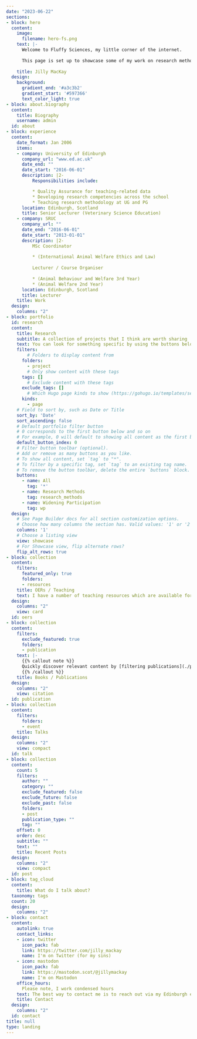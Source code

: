 ```yaml
---
date: "2023-06-22"
sections:
- block: hero
  content:
    image:
      filename: hero-fs.png
    text: |-
      Welcome to Fluffy Sciences, my little corner of the internet. 
      
      This page is set up to showcase some of my work on research methodology and science education. The 'Fluffy Sciences' name comes from my history working in veterinary sciences. 
      
    title: Jilly MacKay 
  design:
    background:
      gradient_end: '#a3c3b2'
      gradient_start: '#597366'
      text_color_light: true
- block: about.biography
  content:
    title: Biography
    username: admin
  id: about
- block: experience
  content:
    date_format: Jan 2006
    items:
    - company: University of Edinburgh
      company_url: "www.ed.ac.uk"
      date_end: ""
      date_start: "2016-06-01"
      description: |2-
          Responsibilities include:

          * Quality Assurance for teaching-related data
          * Developing research competencies across the school
          * Teaching research methodology at UG and PG
      location: Edinburgh, Scotland
      title: Senior Lecturer (Veterinary Science Education)
    - company: SRUC
      company_url: ""
      date_end: "2016-06-01"
      date_start: "2013-01-01"
      description: |2-
          MSc Coordinator
          
          * (International Animal Welfare Ethics and Law)
          
          Lecturer / Course Organiser
          
          * (Animal Behaviour and Welfare 3rd Year)
          * (Animal Welfare 2nd Year)
      location: Edinburgh, Scotland
      title: Lecturer
    title: Work
  design:
    columns: "2"
- block: portfolio
  id: research
  content:
    title: Research
    subtitle: A collection of projects that I think are worth sharing
    text: You can look for something specific by using the buttons below, or see all [projects here](./project). 
    filters:
        # Folders to display content from
      folders:
        - project
        # Only show content with these tags
      tags: []
        # Exclude content with these tags
      exclude_tags: []
        # Which Hugo page kinds to show (https://gohugo.io/templates/section-templates/#page-kinds)
      kinds:
        - page
    # Field to sort by, such as Date or Title
    sort_by: 'Date'
    sort_ascending: false
    # Default portfolio filter button
    # 0 corresponds to the first button below and so on
    # For example, 0 will default to showing all content as the first button below shows content with *any* tag
    default_button_index: 0
    # Filter button toolbar (optional).
    # Add or remove as many buttons as you like.
    # To show all content, set `tag` to "*".
    # To filter by a specific tag, set `tag` to an existing tag name.
    # To remove the button toolbar, delete the entire `buttons` block.
    buttons:
      - name: All
        tag: '*'
      - name: Research Methods
        tag: research_methods
      - name: Widening Participation
        tag: wp
  design:
    # See Page Builder docs for all section customization options.
    # Choose how many columns the section has. Valid values: '1' or '2'.
    columns: '1'
    # Choose a listing view
    view: showcase
    # For Showcase view, flip alternate rows?
    flip_alt_rows: true
- block: collection
  content:
    filters:
      featured_only: true
      folders:
      - resources
    title: OERs / Teaching
    text: I have a number of teaching resources which are available for others to use as they see fit. Some of the highlights are here or [you can look through the whole list here](./resources)
  design:
    columns: "2"
    view: card
  id: oers
- block: collection
  content:
    filters:
      exclude_featured: true
      folders:
      - publication
    text: |-
      {{% callout note %}}
      Quickly discover relevant content by [filtering publications](./publication/).
      {{% /callout %}}
    title: Books / Publications
  design:
    columns: "2"
    view: citation
  id: publication
- block: collection
  content:
    filters:
      folders:
      - event
    title: Talks
  design:
    columns: "2"
    view: compact
  id: talk
- block: collection
  content:
    count: 5
    filters:
      author: ""
      category: ""
      exclude_featured: false
      exclude_future: false
      exclude_past: false
      folders:
      - post
      publication_type: ""
      tag: ""
    offset: 0
    order: desc
    subtitle: ""
    text: ""
    title: Recent Posts
  design:
    columns: "2"
    view: compact
  id: post
- block: tag_cloud
  content:
    title: What do I talk about?
  taxonomy: tags
  count: 20
  design:
    columns: "2"
- block: contact
  content:
    autolink: true
    contact_links:
    - icon: twitter
      icon_pack: fab
      link: https://twitter.com/jilly_mackay
      name: I'm on Twitter (for my sins)
    - icon: mastodon
      icon_pack: fab
      link: https://mastodon.scot/@jillymackay
      name: I'm on Mastodon
    office_hours:
      Please note, I work condensed hours
    text: The best way to contact me is to reach out via my Edinburgh email address, but you may also get a good response on Twitter or Mastodon!
    title: Contact
  design:
    columns: "2"
  id: contact
title: null
type: landing
---
```

